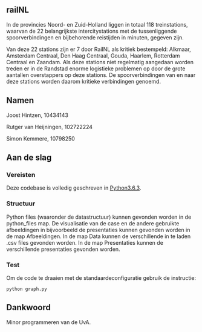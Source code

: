 railNL
-------------
In de provincies Noord- en Zuid-Holland liggen in totaal 118 treinstations, waarvan de 22 belangrijkste intercitystations met de tussenliggende spoorverbindingen en bijbehorende reistijden in minuten, gegeven zijn.

Van deze 22 stations zijn er 7 door RailNL als kritiek bestempeld: Alkmaar, Amsterdam Centraal, Den Haag Centraal, Gouda, Haarlem, Rotterdam Centraal en Zaandam. Als deze stations niet regelmatig aangedaan worden treden er in de Randstad enorme logistieke problemen op door de grote aantallen overstappers op deze stations. De spoorverbindingen van en naar deze stations worden daarom kritieke verbindingen genoemd.

Namen
-------------
Joost Hintzen, 10434143

Rutger van Heijningen, 102722224

Simon Kemmere, 10798250


Aan de slag
-------------
### Vereisten
Deze codebase is volledig geschreven in [Python3.6.3](https://www.python.org/downloads/).

### Structuur
Python files (waaronder de datastructuur) kunnen gevonden worden in de
python_files map.
De visualisatie van de case en de andere gebruikte afbeeldingen in bijvoorbeeld
de presentaties kunnen gevonden worden in de map Afbeeldingen.
In de map Data kunnen de verschillende in te laden .csv files gevonden worden.
In de map Presentaties kunnen de verschillende presentaties gevonden worden.

### Test
Om de code te draaien met de standaardeconfiguratie gebruik de instructie:

`python graph.py`

Dankwoord
-------------
Minor programmeren van de UvA.
